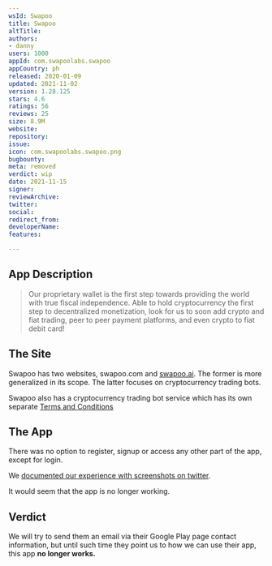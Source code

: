 ```yaml
---
wsId: Swapoo
title: Swapoo
altTitle: 
authors:
- danny
users: 1000
appId: com.swapoolabs.swapoo
appCountry: ph
released: 2020-01-09
updated: 2021-11-02
version: 1.28.125
stars: 4.6
ratings: 56
reviews: 25
size: 8.9M
website: 
repository: 
issue: 
icon: com.swapoolabs.swapoo.png
bugbounty: 
meta: removed
verdict: wip
date: 2021-11-15
signer: 
reviewArchive: 
twitter: 
social: 
redirect_from: 
developerName: 
features: 

---
```


## App Description

> Our proprietary wallet is the first step towards providing the world with true fiscal independence. Able to hold cryptocurrency the first step to decentralized monetization, look for us to soon add crypto and fiat trading, peer to peer payment platforms, and even crypto to fiat debit card!

## The Site

Swapoo has two websites, swapoo.com and [swapoo.ai](https://swapoo.ai/). The former is more generalized in its scope. The latter focuses on cryptocurrency trading bots.

Swapoo also has a cryptocurrency trading bot service which has its own separate [Terms and Conditions](https://swapoo.com/bots-terms-and-conditions)

## The App

There was no option to register, signup or access any other part of the app, except for login.

We [documented our experience with screenshots on twitter](https://twitter.com/BitcoinWalletz/status/1456535224880222212).

It would seem that the app is no longer working.

## Verdict

We will try to send them an email via their Google Play page contact information, but until such time they point us to how we can use their app, this app **no longer works.**
